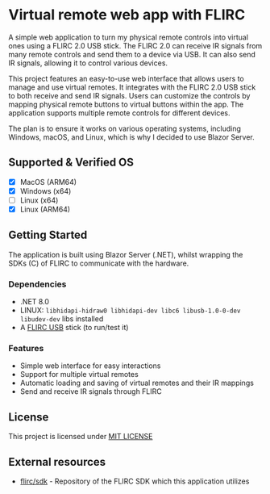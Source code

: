 # Virtual remote web app with FLIRC

A simple web application to turn my physical remote controls into virtual ones using a FLIRC 2.0 USB stick.
The FLIRC 2.0 can receive IR signals from many remote controls and send them to a device via USB. It can also send IR signals, allowing it to control various devices.

This project features an easy-to-use web interface that allows users to manage and use virtual remotes. 
It integrates with the FLIRC 2.0 USB stick to both receive and send IR signals. 
Users can customize the controls by mapping physical remote buttons to virtual buttons within the app. 
The application supports multiple remote controls for different devices.

The plan is to ensure it works on various operating systems, including Windows, macOS, and Linux, which is why I decided to use Blazor Server.

## Supported & Verified OS
- [x] MacOS (ARM64)
- [x] Windows (x64)
- [ ] Linux (x64)
- [x] Linux (ARM64)

## Getting Started

The application is built using Blazor Server (.NET), whilst wrapping the SDKs (C) of FLIRC to communicate with the hardware.

### Dependencies

* .NET 8.0
* LINUX: `libhidapi-hidraw0 libhidapi-dev libc6 libusb-1.0-0-dev libudev-dev` libs installed
* A [FLIRC USB](https://flirc.tv/products/flirc-usb-receiver?variant=43513067569384) stick (to run/test it)

### Features

* Simple web interface for easy interactions
* Support for multiple virtual remotes
* Automatic loading and saving of virtual remotes and their IR mappings
* Send and receive IR signals through FLIRC

## License

This project is licensed under [MIT LICENSE](LICENSE)

## External resources

* [flirc/sdk](https://github.com/flirc/sdk) - Repository of the FLIRC SDK which this application utilizes
